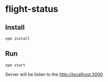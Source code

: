 # flight-status

## Install

`npm install`

## Run

`npm start`

Server will be listen to the [http://localhost:3000](http://localhost:3000)